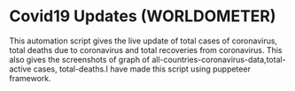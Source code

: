 # Covid19 Updates (WORLDOMETER)
This automation script gives the live update of total cases of coronavirus, total deaths due to coronavirus and total recoveries from coronavirus. This also gives the screenshots of graph of all-countries-coronavirus-data,total-active cases, total-deaths.I have made this script using puppeteer framework.
